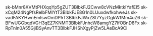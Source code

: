 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
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
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
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
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